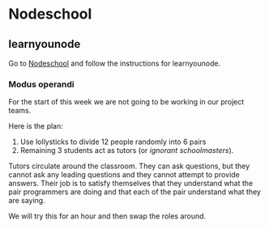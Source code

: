 # Nodeschool

## learnyounode

Go to [Nodeschool](http://nodeschool.io/) and follow the instructions for learnyounode.

### Modus operandi

For the start of this week we are not going to be working in our project teams.

Here is the plan:

1. Use lollysticks to divide 12 people randomly into 6 pairs
1. Remaining 3 students act as tutors (or *ignorant schoolmasters*).

Tutors circulate around the classroom. They can ask questions, but they cannot ask any leading questions and they cannot attempt to provide answers. Their job is to satisfy themselves that they understand what the pair programmers are doing and that each of the pair understand what they are saying. 

We will try this for an hour and then swap the roles around.


